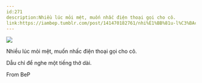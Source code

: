 ```yaml
---
id:271
description:Nhiều lúc mỏi mệt, muốn nhấc điện thoại gọi cho cô.
link:https://iambep.tumblr.com/post/141470182761/nhi%E1%BB%81u-l%C3%BAc-m%E1%BB%8Fi-m%E1%BB%87t-mu%E1%BB%91n-nh%E1%BA%A5c-%C4%91i%E1%BB%87n-tho%E1%BA%A1i-g%E1%BB%8Di-cho
---
```


![](https://64.media.tumblr.com/65217302c9ae1c3d6e9edd00811f1186/tumblr_o4fa3rOEQX1u3a9rjo1_500.gifv)

Nhiều lúc mỏi mệt, muốn nhấc điện thoại gọi cho cô.

Dẫu chỉ để nghe một tiếng thở dài.

From BeP
